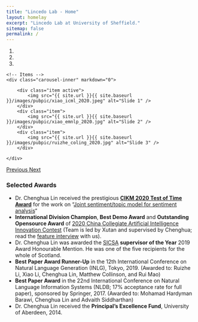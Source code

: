 ```yaml
---
title: "Lincedo Lab - Home"
layout: homelay
excerpt: "Lincedo Lab at University of Sheffield."
sitemap: false
permalink: /
---
```





<div markdown="0" id="carousel" class="carousel slide" data-ride="carousel" data-interval="5000" data-pause="hover" >
    <!-- Menu -->
    <ol class="carousel-indicators">
        <li data-target="#carousel" data-slide-to="0" class="active"></li>
        <li data-target="#carousel" data-slide-to="1"></li>
        <li data-target="#carousel" data-slide-to="2"></li>
<!--         <li data-target="#carousel" data-slide-to="2"></li>
        <li data-target="#carousel" data-slide-to="3"></li>
        <li data-target="#carousel" data-slide-to="4"></li>
        <li data-target="#carousel" data-slide-to="5"></li>
        <li data-target="#carousel" data-slide-to="6"></li> -->
    </ol>

    <!-- Items -->
    <div class="carousel-inner" markdown="0">

        <div class="item active">
            <img src="{{ site.url }}{{ site.baseurl }}/images/pubpic/xiao_icml_2020.jpeg" alt="Slide 1" />
        </div>
        <div class="item">
            <img src="{{ site.url }}{{ site.baseurl }}/images/pubpic/xiao_emnlp_2020.jpg" alt="Slide 2" />
        </div>
        <div class="item">
            <img src="{{ site.url }}{{ site.baseurl }}/images/pubpic/ruizhe_coling_2020.jpg" alt="Slide 3" />
        </div>
<!--        <div class="item">
            <img src="{{ site.url }}{{ site.baseurl }}/images/pubpic/xiao_icml_2020.jpeg" alt="Slide 3" />
        </div>
        <div class="item">
            <img src="{{ site.url }}{{ site.baseurl }}/images/pubpic/xiao_icml_2020.jpeg" alt="Slide 4" />
        </div>
        <div class="item">
            <img src="{{ site.url }}{{ site.baseurl }}/images/pubpic/xiao_icml_2020.jpeg" alt="Slide 5" />
        </div>
        <div class="item">
            <img src="{{ site.url }}{{ site.baseurl }}/images/pubpic/xiao_icml_2020.jpeg" alt="Slide 6" />
        </div>       
         <div class="item">
            <img src="{{ site.url }}{{ site.baseurl }}/images/pubpic/xiao_icml_2020.jpeg" alt="Slide 7" />
        </div> -->
    </div>
  <a class="left carousel-control" href="#carousel" role="button" data-slide="prev">
    <span class="glyphicon glyphicon-chevron-left" aria-hidden="true"></span>
    <span class="sr-only">Previous</span>
  </a>
  <a class="right carousel-control" href="#carousel" role="button" data-slide="next">
    <span class="glyphicon glyphicon-chevron-right" aria-hidden="true"></span>
    <span class="sr-only">Next</span>
  </a>
</div>


### Selected Awards
* Dr. Chenghua Lin received the prestigious **[CIKM 2020 Test of Time Award](http://cikmconference.org/cikmToTA.html)** for the work on “[Joint sentiment/topic model for sentiment analysis](https://dl.acm.org/doi/10.1145/1645953.1646003)“
* **International Division Champion**, **Best Demo Award** and **Outstanding Opensource Award** of [2020 China Collegiate Artificial Intelligence Innovation Contest](http://aicontest.baidu.com/) (Team is led by Xutan and supervised by Chenghua; read the [feature interview](http://www.myzaker.com/article/5fddb9648e9f09766a590f76) with us).
* Dr. Chenghua Lin was awarded the [SICSA](https://www.sicsa.ac.uk/) **supervisor of the Year** 2019 Award Honourable Mention. He was one of the five recipients for the whole of Scotland.
* **Best Paper Award Runner-Up** in the 12th International Conference on Natural Language Generation (INLG), Tokyo, 2019. (Awarded to: Ruizhe Li, Xiao Li, Chenghua Lin, Matthew Collinson, and Rui Mao)
* **Best Paper Award** in the 22nd International Conference on Natural Language Information Systems (NLDB; 17% acceptance rate for full paper), sponsored by Springer, 2017. (Awarded to: Mohamad Hardyman Barawi, Chenghua Lin and Advaith Siddharthan)
* Dr. Chenghua Lin received the **Principal’s Excellence Fund**, University of Aberdeen, 2014.



